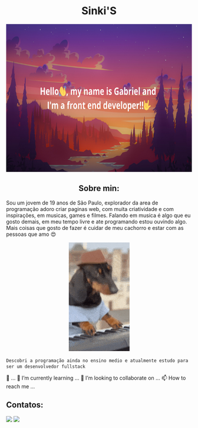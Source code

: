 <h1 align="center">Sinki'S</h1>
<p align="center">
  <img loading="lazy" height="400em" src="https://github.com/Sinki27/Sinki27/blob/main/PaisagemTitulo.png"/>
</p>

<h2 align="center">Sobre min:</h2>
  
Sou um jovem de 19 anos de São Paulo, explorador da area de programação adoro criar paginas web, com muita criatividade e com inspirações, em musicas, games e filmes. Falando em musica é algo que eu gosto demais, em meu tempo livre e ate programando estou ouvindo algo. Mais coisas que gosto de fazer é cuidar de meu cachorro e estar com as pessoas que amo :heart_eyes:

<p align="center">
<img loading="lazy" src="https://github.com/Sinki27/Sinki27/blob/main/dj-doggy-dog.gif"/>
</p>

```
Descobri a programação ainda no ensino medio e atualmente estudo para ser um desenvolvedor fullstack  
```
👀  ...
🌱 I’m currently learning ...
💞️ I’m looking to collaborate on ...
📫 How to reach me ...

## Contatos:

<div>
<a href = "https://github.com/Sinki27/Sinki27/blob/main/bar120bosa@gmail.com"><img loading="lazy" src="https://img.shields.io/badge/Gmail-D14836?style=for-the-badge&logo=gmail&logoColor=white" target="_blank"></a>
<a href="https://www.linkedin.com/in/gabriel-guilherme-70101b246" target="_blank"><img loading="lazy" src="https://img.shields.io/badge/-LinkedIn-%230077B5?style=for-the-badge&logo=linkedin&logoColor=white" target="_blank"></a>   
</div>

<!---
--->
